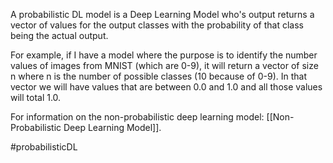 A probabilistic DL model is a Deep Learning Model who's output returns a vector of values for the output classes with the probability of that class being the actual output.

For example, if I have a model where the purpose is to identify the number values of images from MNIST (which are 0-9), it will return a vector of size n where n is the number of possible classes (10 because of 0-9). In that vector we will have values that are between 0.0 and 1.0 and all those values will total 1.0.

For information on the non-probabilistic deep learning model: [[Non-Probabilistic Deep Learning Model]].

#probabilisticDL 